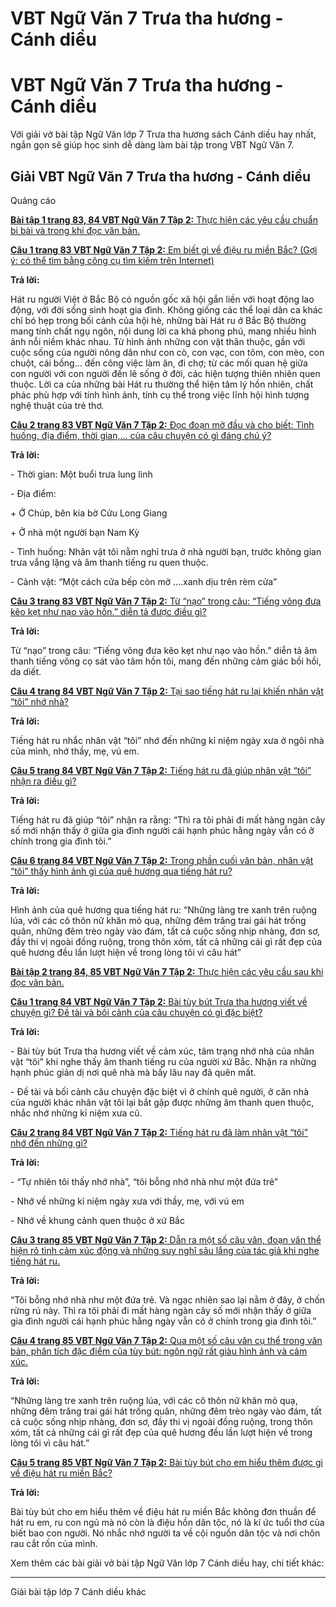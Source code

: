 # VBT Ngữ Văn 7 Trưa tha hương - Cánh diều

# VBT Ngữ Văn 7 Trưa tha hương - Cánh diều

Với giải vở bài tập Ngữ Văn lớp 7 Trưa tha hương sách Cánh diều hay nhất, ngắn gọn sẽ giúp học sinh dễ dàng làm bài tập trong VBT Ngữ Văn 7.

## Giải VBT Ngữ Văn 7 Trưa tha hương - Cánh diều

Quảng cáo

[**Bài tập 1 trang 83, 84 VBT Ngữ Văn 7 Tập 2:** Thực hiện các yêu cầu chuẩn bi bài và trong khi đọc văn bản.](https://vietjack.com/vbt-ngu-van-7-cd/bai-tap-1-trang-83-84-vbt-ngu-van-lop-7-tap-2.jsp)

[**Câu 1 trang 83 VBT Ngữ Văn 7 Tập 2:** Em biết gì về điệu ru miền Bắc? (Gợi ý: có thể tìm bằng công cụ tìm kiếm trên Internet)](https://vietjack.com/vbt-ngu-van-7-cd/cau-1-trang-83-vth-ngu-van-lop-7-tap-2.jsp)

**Trả lời:**

Hát ru người Việt ở Bắc Bộ có nguồn gốc xã hội gắn liền với hoạt động lao động, với đời sống sinh hoạt gia đình. Không giống các thể loại dân ca khác chỉ bó hẹp trong bối cảnh của hội hè, những bài Hát ru ở Bắc Bộ thường mang tính chất ngụ ngôn, nội dung lời ca khá phong phú, mang nhiều hình ảnh nỗi niềm khác nhau. Từ hình ảnh những con vật thân thuộc, gần với cuộc sống của người nông dân như con cò, con vạc, con tôm, con mèo, con chuột, cái bống… đến công việc làm ăn, đi chợ; từ các mối quan hệ giữa con người với con người đến lẽ sống ở đời, các hiện tượng thiên nhiên quen thuộc. Lời ca của những bài Hát ru thường thể hiện tâm lý hồn nhiên, chất phác phù hợp với tính hình ảnh, tính cụ thể trong việc lĩnh hội hình tượng nghệ thuật của trẻ thơ.

[**Câu 2 trang 83 VBT Ngữ Văn 7 Tập 2:** Đọc đoạn mở đầu và cho biết: Tình huống, địa điểm, thời gian,... của câu chuyện có gì đáng chú ý?](https://vietjack.com/vbt-ngu-van-7-cd/cau-2-trang-83-vth-ngu-van-lop-7-tap-2.jsp)

**Trả lời:**

\- Thời gian: Một buổi trưa lung linh 

\- Địa điểm:

\+ Ở Chúp, bên kia bờ Cửu Long Giang

\+ Ở nhà một người bạn Nam Kỳ 

\- Tình huống: Nhân vật tôi nằm nghỉ trưa ở nhà người bạn, trước không gian trưa vắng lặng và âm thanh tiếng ru quen thuộc.

\- Cảnh vật: “Một cách cửa bếp còn mở ….xanh dịu trên rèm cửa”

[**Câu 3 trang 83 VBT Ngữ Văn 7 Tập 2:** Từ “nạo” trong câu: “Tiếng võng đưa kẽo kẹt như nạo vào hồn.” diễn tả được điều gì?](https://vietjack.com/vbt-ngu-van-7-cd/cau-3-trang-83-vth-ngu-van-lop-7-tap-2.jsp)

**Trả lời:**

Từ “nạo” trong câu: “Tiếng võng đưa kẽo kẹt như nạo vào hồn.” diễn tả âm thanh tiếng võng cọ sát vào tâm hồn tôi, mang đến những cảm giác bồi hồi, da diết.

[**Câu 4 trang 84 VBT Ngữ Văn 7 Tập 2:** Tại sao tiếng hát ru lại khiến nhân vật “tôi” nhớ nhà?](https://vietjack.com/vbt-ngu-van-7-cd/cau-4-trang-84-vth-ngu-van-lop-7-tap-2.jsp)

**Trả lời:**

Tiếng hát ru nhắc nhân vật “tôi” nhớ đến những kỉ niệm ngày xưa ở ngôi nhà của mình, nhớ thầy, mẹ, vú em.

[**Câu 5 trang 84 VBT Ngữ Văn 7 Tập 2:** Tiếng hát ru đã giúp nhân vật “tôi” nhận ra điều gì?](https://vietjack.com/vbt-ngu-van-7-cd/cau-5-trang-84-vth-ngu-van-lop-7-tap-2.jsp)

**Trả lời:**

Tiếng hát ru đã giúp “tôi” nhận ra rằng: “Thì ra tôi phải đi mất hàng ngàn cây số mới nhận thấy ở giữa gia đình người cái hạnh phúc hằng ngày vẫn có ở chính trong gia đình tôi.”

[**Câu 6 trang 84 VBT Ngữ Văn 7 Tập 2:** Trong phần cuối văn bản, nhân vật “tôi” thấy hình ảnh gì của quê hương qua tiếng hát ru?](https://vietjack.com/vbt-ngu-van-7-cd/cau-6-trang-84-vth-ngu-van-lop-7-tap-2.jsp)

**Trả lời:**

Hình ảnh của quê hương qua tiếng hát ru: “Những làng tre xanh trên ruộng lúa, với các cô thôn nữ khăn mỏ quạ, những đêm trăng trai gái hát trống quân, những đêm trèo ngày vào đám, tất cả cuộc sống nhịp nhàng, đơn sơ, đầy thi vị ngoài đồng ruộng, trong thôn xóm, tất cả những cái gì rất đẹp của quê hương đều lần lượt hiện về trong lòng tôi vì câu hát”

[**Bài tập 2 trang 84, 85 VBT Ngữ Văn 7 Tập 2:** Thực hiện các yêu cầu sau khi đọc văn bản.](https://vietjack.com/vbt-ngu-van-7-cd/bai-tap-2-trang-84-85-vbt-ngu-van-lop-7-tap-2.jsp)

[**Câu 1 trang 84 VBT Ngữ Văn 7 Tập 2:** Bài tùy bút Trưa tha hương viết về chuyện gì? Đề tài và bối cảnh của câu chuyện có gì đặc biệt?](https://vietjack.com/vbt-ngu-van-7-cd/cau-1-trang-84-vth-ngu-van-lop-7-tap-2.jsp)

**Trả lời:**

\- Bài tùy bút Trưa tha hương viết về cảm xúc, tâm trạng nhớ nhà của nhân vật “tôi” khi nghe thấy âm thanh tiếng ru của người xứ Bắc. Nhận ra những hạnh phúc giản dị nơi quê nhà mà bấy lâu nay đã quên mất.

\- Đề tài và bối cảnh câu chuyện đặc biệt vì ở chính quê người, ở căn nhà của người khác nhân vật tôi lại bắt gặp được những âm thanh quen thuộc, nhắc nhớ những kỉ niệm xưa cũ.

[**Câu 2 trang 84 VBT Ngữ Văn 7 Tập 2:** Tiếng hát ru đã làm nhân vật “tôi” nhớ đến những gì?](https://vietjack.com/vbt-ngu-van-7-cd/cau-2-trang-84-vth-ngu-van-lop-7-tap-2.jsp)

**Trả lời:**

\- “Tự nhiên tôi thấy nhớ nhà”, “tôi bỗng nhớ nhà như một đứa trẻ”

\- Nhớ về những kỉ niệm ngày xưa với thầy, mẹ, với vú em

\- Nhớ về khung cảnh quen thuộc ở xứ Bắc

[**Câu 3 trang 85 VBT Ngữ Văn 7 Tập 2:** Dẫn ra một số câu văn, đoạn văn thể hiện rõ tình cảm xúc động và những suy nghĩ sâu lắng của tác giả khi nghe tiếng hát ru.](https://vietjack.com/vbt-ngu-van-7-cd/cau-3-trang-85-vth-ngu-van-lop-7-tap-2.jsp)

**Trả lời:**

“Tôi bỗng nhớ nhà như một đứa trẻ. Và ngạc nhiên sao lại nằm ở đây, ở chốn rừng rú này. Thì ra tôi phải đi mất hàng ngàn cây số mới nhận thấy ở giữa gia đình người cái hạnh phúc hằng ngày vẫn có ở chính trong gia đình tôi.”

[**Câu 4 trang 85 VBT Ngữ Văn 7 Tập 2:** Qua một số câu văn cụ thể trong văn bản, phân tích đặc điểm của tùy bút: ngôn ngữ rất giàu hình ảnh và cảm xúc.](https://vietjack.com/vbt-ngu-van-7-cd/cau-4-trang-85-vth-ngu-van-lop-7-tap-2.jsp)

**Trả lời:**

“Những làng tre xanh trên ruộng lúa, với các cô thôn nữ khăn mỏ quạ, những đêm trăng trai gái hát trống quân, những đêm trèo ngày vào đám, tất cả cuộc sống nhịp nhàng, đơn sơ, đầy thi vị ngoài đồng ruộng, trong thôn xóm, tất cả những cái gì rất đẹp của quê hương đều lần lượt hiện về trong lòng tôi vì câu hát.”

[**Câu 5 trang 85 VBT Ngữ Văn 7 Tập 2:** Bài tùy bút cho em hiểu thêm được gì về điệu hát ru miền Bắc?](https://vietjack.com/vbt-ngu-van-7-cd/cau-5-trang-85-vth-ngu-van-lop-7-tap-2.jsp)

**Trả lời:**

Bài tùy bút cho em hiểu thêm về điệu hát ru miền Bắc không đơn thuần để hát ru em, ru con ngủ mà nó còn là điệu hồn dân tộc, nó là kí ức tuổi thơ của biết bao con người. Nó nhắc nhớ người ta về cội nguồn dân tộc và nơi chôn rau cắt rốn của mình. 

Xem thêm các bài giải vở bài tập Ngữ Văn lớp 7 Cánh diều hay, chi tiết khác:

* * *

Giải bài tập lớp 7 Cánh diều khác
